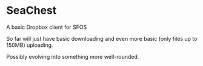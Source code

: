 # SeaChest
A basic Dropbox client for SFOS

So far will just have basic downloading and even more basic (only files up to 150MB) uploading.

Possibly evolving into something more well-rounded.
